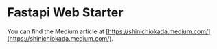 # Fastapi Web Starter

You can find the Medium article at [https://shinichiokada.medium.com/](https://shinichiokada.medium.com/).


